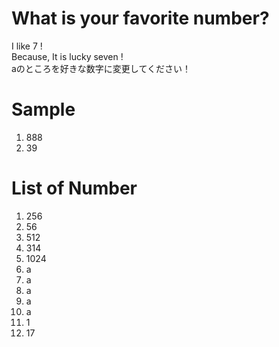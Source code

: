 # What is your favorite number?
I like 7 !  
Because, It is lucky seven !  
aのところを好きな数字に変更してください！  

# Sample  
1. 888  
2. 39

# List of Number
1. 256  
2. 56   
3. 512
4. 314   
5. 1024   
6. a   
7. a  
8. a  
9. a  
10. a
11. 1
12. 17
